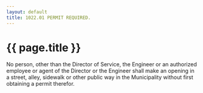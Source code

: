 ```yaml
---
layout: default 
title: 1022.01 PERMIT REQUIRED.
---
```


{{ page.title }}
================

No person, other than the Director of Service, the Engineer or an
authorized employee or agent of the Director or the Engineer shall make
an opening in a street, alley, sidewalk or other public way in the
Municipality without first obtaining a permit therefor.
